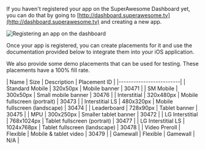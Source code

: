 If you haven't registered your app on the SuperAwesome Dashboard yet, you can do that by going to [http://dashboard.superawesome.tv](http://dashboard.superawesome.tv) and creating a new app.

![](img/IMG_01_Dashboard.png "Registering an app on the dashboard")

Once your app is registered, you can create placements for it and use the documentation provided below to integrate them into your iOS application.

We also provide some demo placements that can be used for testing. These placements have a 100% fill rate.

| Name | Size | Description | Placement ID |
|-------------------------|
| Standard Mobile | 320x50px | Mobile banner | 30471 |
| SM Mobile | 300x50px | Small mobile banner | 30476 |
| Interstitial | 320x480px | Mobile fullscreen (portrait) | 30473 |
| Interstitial LS | 480x320px | Mobile fullscreen (landscape) | 30474 |
| Leaderboard | 728x90px | Tablet banner | 30475 |
| MPU | 300x250px | Smaller tablet banner | 30472 |
| LG Interstitial | 768x1024px | Tablet fullscreen (portrait) | 30477 |
| LG Interstitial LS | 1024x768px | Tablet fullscreen (landscape) | 30478 |
| Video Preroll | Flexible | Mobile & tablet video | 30479 |
| Gamewall | Flexible | Gamewall | N/A |
